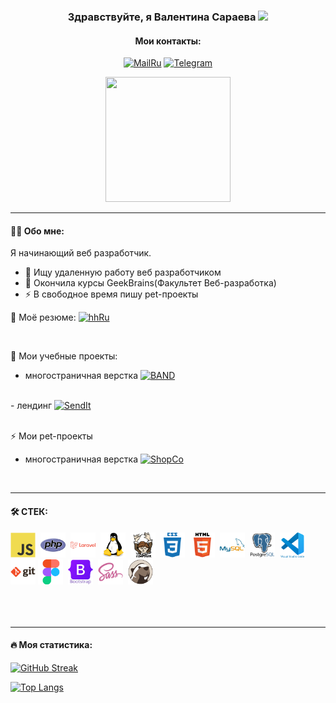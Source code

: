 <div align="center">

  ### Здравствуйте, я Валентина Сараева <img src="https://github.com/blackcater/blackcater/raw/main/images/Hi.gif" height="32"/>
   
  #### Мои контакты:
  <a href="mailto:sarayeva.valentina@mail.ru"><img src="https://img.shields.io/badge/@Mail-blue?style=for-the-badge&logo=mail&logoColor=white" alt="MailRu"/></a>
  <a href="https://t.me/kantor07" target="_blank" ><img src="https://img.shields.io/badge/Telegram-blue?style=for-the-badge&logo=telegram&logoColor=white" alt="Telegram"/></a>
</div>

<div align="center">
 <img src="https://media.giphy.com/media/VIKOfvqJHcVDrdVivT/giphy.gif" width="200" height="200"/>
</div>

---
#### :woman_technologist: Обо мне:
Я начинающий веб разработчик. 
- :telescope: Ищу удаленную работу веб разработчиком
- :seedling: Окончила курсы GeekBrains(Факультет Веб-разработка)
- :zap: В свободное время пишу pet-проекты

:page_with_curl: Моё резюме:
[<img src="https://img.shields.io/badge/hh.ru-red?style=for-the-badge&logo=headhanter&logoColor=white" alt="hhRu"/>](https://hh.ru/resume/c9b485edff0ce011750039ed1f4e6348654c4b?hhtmFrom=resume_list")

<br>

👀 Мои учебные проекты:
- многостраничная верстка <a href="https://github.com/kantor07/BRANDshop" target="_blank" ><img src="https://img.shields.io/badge/BRAND-pink" alt="BAND"/></a>

<br>
- лендинг <a href="https://github.com/kantor07/SendIt" target="_blank" ><img src="https://img.shields.io/badge/SendIt-blue" alt="SendIt"/></a> 
<br>
<br>

:zap: Мои pet-проекты
- многостраничная верстка <a href="https://github.com/kantor07/shopCo" target="_blank" ><img src="https://img.shields.io/badge/ShopCo-grey" alt="ShopCo"/></a>

<br>

---
#### :hammer_and_wrench: СТЕК:
<div>
  <img src="https://github.com/devicons/devicon/blob/master/icons/javascript/javascript-original.svg" title="JavaScript" alt="JavaScript" width="40" height="40"/>&nbsp;
  <img src="https://github.com/devicons/devicon/blob/master/icons/php/php-original.svg" title="PHP" alt="PHP" width="40" height="40"/>&nbsp;
  <img src="https://github.com/devicons/devicon/blob/master/icons/laravel/laravel-original-wordmark.svg" title="Laravel" alt="Laravel" width="40" height="40"/>&nbsp;
  <img src="https://github.com/devicons/devicon/blob/master/icons/linux/linux-original.svg" title="Linux" alt="Linux" width="40" height="40"/>&nbsp;
  <img src="https://github.com/devicons/devicon/blob/master/icons/composer/composer-original.svg" title="Composer" alt="Composer" width="40" height="40"/>&nbsp;
  <img src="https://github.com/devicons/devicon/blob/master/icons/css3/css3-plain-wordmark.svg"  title="CSS3" alt="CSS" width="40" height="40"/>&nbsp; 
  <img src="https://github.com/devicons/devicon/blob/master/icons/html5/html5-original-wordmark.svg" title="HTML5" alt="HTML" width="40" height="40"/>&nbsp;
  <img src="https://github.com/devicons/devicon/blob/master/icons/mysql/mysql-original-wordmark.svg" title="MySQL"  alt="MySQL" width="40" height="40"/>&nbsp;
  <img src="https://github.com/devicons/devicon/blob/master/icons/postgresql/postgresql-original-wordmark.svg" title="PostgreSQL"  alt="PostgreSQL" width="40" height="40"/>&nbsp;
  <img src="https://github.com/devicons/devicon/blob/master/icons/vscode/vscode-original-wordmark.svg" title="VSCode" alt="VSCode" width="40" height="40" color="blue"/>&nbsp;
  <img src="https://github.com/devicons/devicon/blob/master/icons/git/git-original-wordmark.svg" title="Git" alt="Git" width="40" height="40"/>
  <img src="https://github.com/devicons/devicon/blob/master/icons/figma/figma-original.svg" title="Figma" alt="Figma" width="40" height="40"/>&nbsp;
  <img src="https://github.com/devicons/devicon/blob/master/icons/bootstrap/bootstrap-original-wordmark.svg" title="Bootstrap" alt="Bootstrap" width="40" height="40"/>&nbsp;
  <img src="https://github.com/devicons/devicon/blob/master/icons/sass/sass-original.svg"  title="SASS" alt="SASS" width="40" height="40"/>&nbsp;
  <img src="https://github.com/devicons/devicon/blob/master/icons/dbeaver/dbeaver-original.svg" title="DBeaver"  alt="DBeaver" width="40" height="40"/>&nbsp;
</div>

<br>
<br>
<br>

---
#### :fire: Моя статистика:
[![GitHub Streak](http://github-readme-streak-stats.herokuapp.com?user=kantor07&theme=vue&locale=ru&exclude_days=Mon&stroke=89EBE5)](https://git.io/streak-stats)

[![Top Langs](https://github-readme-stats.vercel.app/api/top-langs/?username=kantor07&layout=compact&theme=vision-friendly-dark)](https://github.com/anuraghazra/github-readme-stats)
